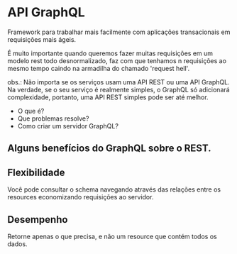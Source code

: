 # API GraphQL

Framework para trabalhar mais facilmente com aplicações transacionais em requisições mais ágeis.

É muito importante quando queremos fazer muitas requisições em um modelo rest todo desnormalizado, faz com que tenhamos n requisições ao mesmo tempo
caindo na armadilha do chamado 'request hell'.

obs.: Não importa se os serviços usam uma API REST ou uma API GraphQL. Na verdade, se o seu serviço é realmente simples, o GraphQL só adicionará complexidade, portanto, uma API REST simples pode ser até melhor.

* O que é?
* Que problemas resolve?
* Como criar um servidor GraphQL?

## Alguns benefícios do GraphQL sobre o REST.

## Flexibilidade

Você pode consultar o schema navegando através das relações entre os resources economizando requisições ao servidor.

## Desempenho

Retorne apenas o que precisa, e não um resource que contém todos os dados.